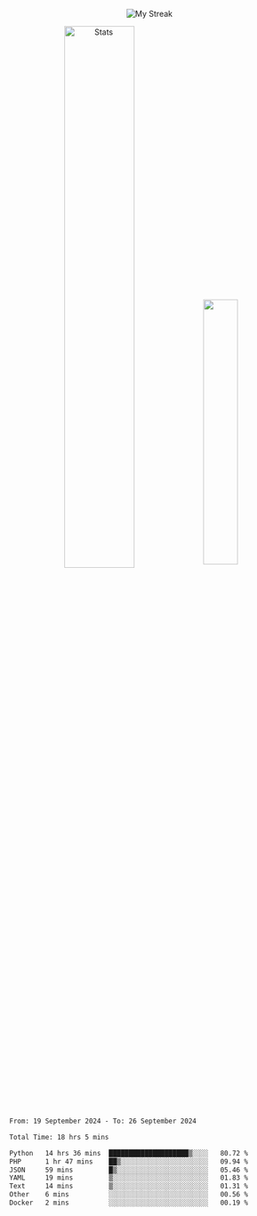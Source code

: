 <p align="center">
<picture>
  <source media="(prefers-color-scheme: dark)" srcset="http://github-readme-streak-stats.herokuapp.com?user=semolik&theme=dark&hide_border=true&background=DD272700">
  <img alt="My Streak" src="http://github-readme-streak-stats.herokuapp.com?user=semolik&hide_border=true">
</picture>
</p>
<div align="center">
  <picture>
    <source media="(prefers-color-scheme: dark)" srcset="https://github-readme-stats.vercel.app/api?username=semolik&show_icons=true&bg_color=DD272700&hide_border=true&theme=dark">
        <img alt="Stats" src="https://github-readme-stats.vercel.app/api?username=semolik&show_icons=true&bg_color=DD272700&hide_border=true" width="50%" >
  </picture>
  <sup>
  <picture>
  <source media="(prefers-color-scheme: dark)" srcset="https://github-readme-stats.vercel.app/api/top-langs/?username=semolik&layout=compact&hide_border=true&bg_color=DD272700&theme=dark">
  <img src="https://github-readme-stats.vercel.app/api/top-langs/?username=semolik&layout=compact&hide_border=true" width="35%" />
  </picture>
  </sup>
</div>
<!--START_SECTION:waka-->

```txt
From: 19 September 2024 - To: 26 September 2024

Total Time: 18 hrs 5 mins

Python   14 hrs 36 mins  ████████████████████▒░░░░   80.72 %
PHP      1 hr 47 mins    ██▒░░░░░░░░░░░░░░░░░░░░░░   09.94 %
JSON     59 mins         █▒░░░░░░░░░░░░░░░░░░░░░░░   05.46 %
YAML     19 mins         ▒░░░░░░░░░░░░░░░░░░░░░░░░   01.83 %
Text     14 mins         ▒░░░░░░░░░░░░░░░░░░░░░░░░   01.31 %
Other    6 mins          ░░░░░░░░░░░░░░░░░░░░░░░░░   00.56 %
Docker   2 mins          ░░░░░░░░░░░░░░░░░░░░░░░░░   00.19 %
```

<!--END_SECTION:waka-->

